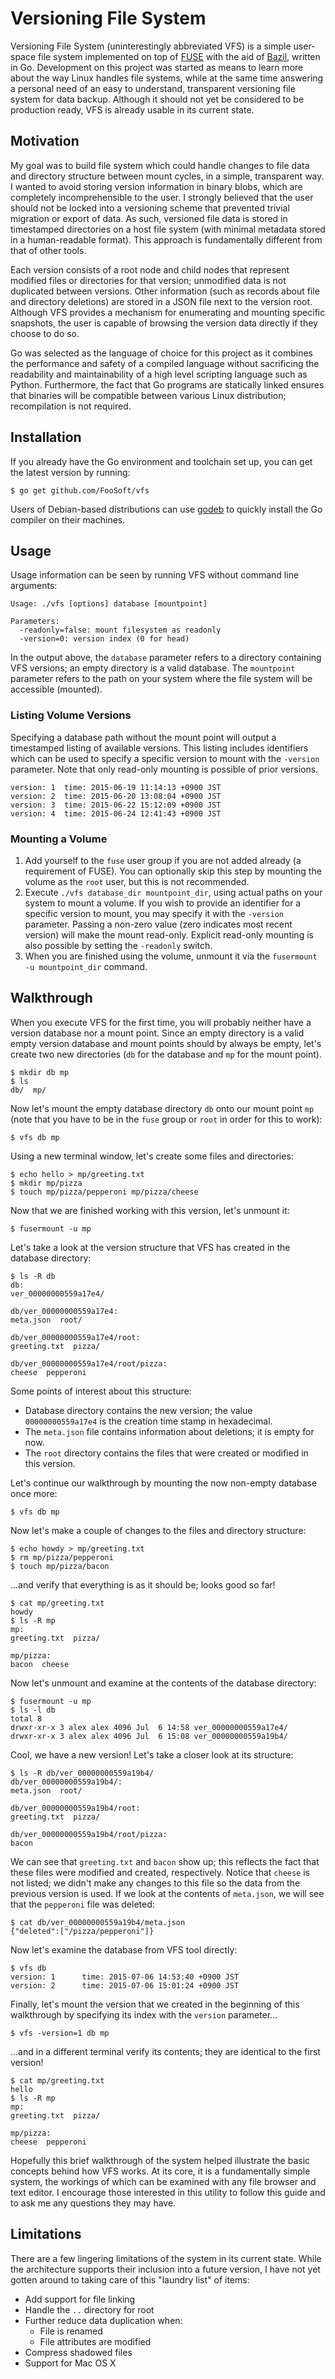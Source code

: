 # Versioning File System

Versioning File System (uninterestingly abbreviated VFS) is a simple user-space file system implemented on top of
[FUSE](https://en.wikipedia.org/?title=Filesystem_in_Userspace) with the aid of [Bazil](https://bazil.org/fuse/),
written in Go. Development on this project was started as means to learn more about the way Linux handles file systems,
while at the same time answering a personal need of an easy to understand, transparent versioning file system for data
backup. Although it should not yet be considered to be production ready, VFS is already usable in its current state.

## Motivation

My goal was to build file system which could handle changes to file data and directory structure between mount cycles,
in a simple, transparent way. I wanted to avoid storing version information in binary blobs, which are completely
incomprehensible to the user. I strongly believed that the user should not be locked into a versioning scheme that
prevented trivial migration or export of data. As such, versioned file data is stored in timestamped directories on a
host file system (with minimal metadata stored in a human-readable format). This approach is fundamentally different
from that of other tools.

Each version consists of a root node and child nodes that represent modified files or directories for that version;
unmodified data is not duplicated between versions. Other information (such as records about file and directory
deletions) are stored in a JSON file next to the version root. Although VFS provides a mechanism for enumerating and
mounting specific snapshots, the user is capable of browsing the version data directly if they choose to do so.

Go was selected as the language of choice for this project as it combines the performance and safety of a compiled
language without sacrificing the readability and maintainability of a high level scripting language such as Python.
Furthermore, the fact that Go programs are statically linked ensures that binaries will be compatible between various
Linux distribution; recompilation is not required.

## Installation

If you already have the Go environment and toolchain set up, you can get the latest version by running:
```
$ go get github.com/FooSoft/vfs
```
Users of Debian-based distributions can use [godeb](https://github.com/niemeyer/godeb) to quickly install the Go
compiler on their machines.

## Usage

Usage information can be seen by running VFS without command line arguments:

```
Usage: ./vfs [options] database [mountpoint]

Parameters:
  -readonly=false: mount filesystem as readonly
  -version=0: version index (0 for head)
```
In the output above, the `database` parameter refers to a directory containing VFS versions; an empty directory is a
valid database. The `mountpoint` parameter refers to the path on your system where the file system will be accessible
(mounted).

### Listing Volume Versions

Specifying a database path without the mount point will output a timestamped listing of available versions. This listing
includes identifiers which can be used to specify a specific version to mount with the `-version` parameter. Note that
only read-only mounting is possible of prior versions.

```
version: 1  time: 2015-06-19 11:14:13 +0900 JST
version: 2  time: 2015-06-20 13:08:04 +0900 JST
version: 3  time: 2015-06-22 15:12:09 +0900 JST
version: 4  time: 2015-06-24 12:41:43 +0900 JST
```

### Mounting a Volume

1.  Add yourself to the `fuse` user group if you are not added already (a requirement of FUSE). You can optionally skip
    this step by mounting the volume as the `root` user, but this is not recommended.
2.  Execute `./vfs database_dir mountpoint_dir`, using actual paths on your system to mount a volume. If you wish to
    provide an identifier for a specific version to mount, you may specify it with the `-version` parameter. Passing a
    non-zero value (zero indicates most recent version) will make the mount read-only. Explicit read-only mounting is
    also possible by setting the `-readonly` switch.
3.  When you are finished using the volume, unmount it via the `fusermount -u mountpoint_dir` command.

## Walkthrough

When you execute VFS for the first time, you will probably neither have a version database nor a mount point.  Since an
empty directory is a valid empty version database and mount points should by always be empty, let's create two new
directories (`db` for the database and `mp` for the mount point).

```
$ mkdir db mp
$ ls
db/  mp/
```

Now let's mount the empty database directory `db` onto our mount point `mp` (note that you have to be in the `fuse`
group or `root` in order for this to work):

```
$ vfs db mp
```

Using a new terminal window, let's create some files and directories:

```
$ echo hello > mp/greeting.txt
$ mkdir mp/pizza
$ touch mp/pizza/pepperoni mp/pizza/cheese
```

Now that we are finished working with this version, let's unmount it:

```
$ fusermount -u mp
```

Let's take a look at the version structure that VFS has created in the database directory:

```
$ ls -R db
db:
ver_00000000559a17e4/

db/ver_00000000559a17e4:
meta.json  root/

db/ver_00000000559a17e4/root:
greeting.txt  pizza/

db/ver_00000000559a17e4/root/pizza:
cheese  pepperoni
```

Some points of interest about this structure:

*   Database directory contains the new version; the value `00000000559a17e4` is the creation time stamp in hexadecimal.
*   The `meta.json` file contains information about deletions; it is empty for now.
*   The `root` directory contains the files that were created or modified in this version.

Let's continue our walkthrough by mounting the now non-empty database once more:

```
$ vfs db mp
```

Now let's make a couple of changes to the files and directory structure:

```
$ echo howdy > mp/greeting.txt
$ rm mp/pizza/pepperoni
$ touch mp/pizza/bacon
```

...and verify that everything is as it should be; looks good so far!

```
$ cat mp/greeting.txt
howdy
$ ls -R mp
mp:
greeting.txt  pizza/

mp/pizza:
bacon  cheese
```

Now let's unmount and examine at the contents of the database directory:

```
$ fusermount -u mp
$ ls -l db
total 8
drwxr-xr-x 3 alex alex 4096 Jul  6 14:58 ver_00000000559a17e4/
drwxr-xr-x 3 alex alex 4096 Jul  6 15:08 ver_00000000559a19b4/
```

Cool, we have a new version! Let's take a closer look at its structure:

```
$ ls -R db/ver_00000000559a19b4/
db/ver_00000000559a19b4/:
meta.json  root/

db/ver_00000000559a19b4/root:
greeting.txt  pizza/

db/ver_00000000559a19b4/root/pizza:
bacon
```

We can see that `greeting.txt` and `bacon` show up; this reflects the fact that these files were modified and created,
respectively. Notice that `cheese` is not listed; we didn't make any changes to this file so the data from the previous
version is used. If we look at the contents of `meta.json`, we will see that the `pepperoni` file was deleted:

```
$ cat db/ver_00000000559a19b4/meta.json
{"deleted":["/pizza/pepperoni"]}
```

Now let's examine the database from VFS tool directly:

```
$ vfs db
version: 1      time: 2015-07-06 14:53:40 +0900 JST
version: 2      time: 2015-07-06 15:01:24 +0900 JST
```

Finally, let's mount the version that we created in the beginning of this walkthrough by specifying its index with the
`version` parameter...

```
$ vfs -version=1 db mp
```

...and in a different terminal verify its contents; they are identical to the first version!

```
$ cat mp/greeting.txt
hello
$ ls -R mp
mp:
greeting.txt  pizza/

mp/pizza:
cheese  pepperoni
```

Hopefully this brief walkthrough of the system helped illustrate the basic concepts behind how VFS works. At its core,
it is a fundamentally simple system, the workings of which can be examined with any file browser and text editor. I
encourage those interested in this utility to follow this guide and to ask me any questions they may have.

## Limitations

There are a few lingering limitations of the system in its current state. While the architecture supports their
inclusion into a future version, I have not yet gotten around to taking care of this "laundry list" of items:

*   Add support for file linking
*   Handle the `..` directory for root
*   Further reduce data duplication when:
    +   File is renamed
    +   File attributes are modified
*   Compress shadowed files
*   Support for Mac OS X
